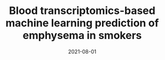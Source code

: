 ---
title: "Blood transcriptomics-based machine learning prediction of emphysema in smokers"
collection: manuscripts
permalink: 
date: 2021-08-01
venue: 'CHEST'
paperurl: 'https://journal.chestnet.org/article/S0012-3692(21)03104-4/fulltext'
authors: 'Rahul Suryadevara, Andrew Gregory, Aria Masoomi, et al.'
---